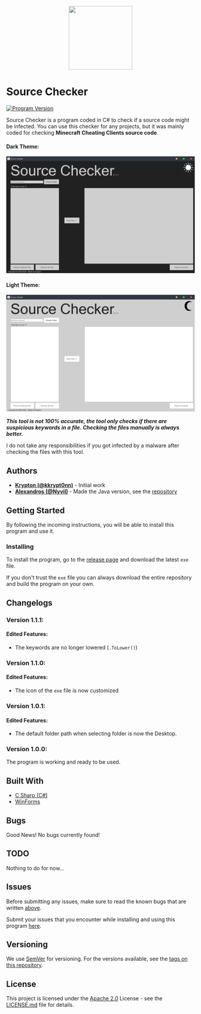 <p align="center">
  <img width="170" height="170" src="https://raw.githubusercontent.com/kkrypt0nn/Source-Checker/master/Source-Checker/Source-Checker/assets/Source-Checker.jpg">
</p>

# Source Checker
[![Program Version](https://img.shields.io/badge/release-v1.1.1-green)](https://github.com/kkrypt0nn/Source-Checker) 

Source Checker is a program coded in C# to check if a source code might be infected. You can use this checker for any projects, but it was mainly coded for checking <b>Minecraft Cheating Clients source code</b>.

#### Dark Theme:
![Dark UI Theme](dark-theme.png?raw=true "Dark UI Theme")

#### Light Theme:
![Light UI Theme](light-theme.png?raw=true "Light UI Theme")

***This tool is not 100% accurate, the tool only checks if there are suspicious keywords in a file. Checking the files manually is always better.***

I do not take any responsibilities if you got infected by a malware after checking the files with this tool.

## Authors
* **[Krypton (@kkrypt0nn)](https://github.com/kkrypt0nn)** - Initial work
* **[Alexandros (@Nyvil)](https://github.com/Nyvil)** - Made the Java version, see the [repository](https://github.com/Nyvil/SrcChecker)

## Getting Started
By following the incoming instructions, you will be able to install this program and use it.

### Installing
To install the program, go to the [release page](https://github.com/kkrypt0nn/Source-Checker/releases) and download the latest `exe` file.

If you don't trust the `exe` file you can always download the entire repository and build the program on your own.

## Changelogs
### Version 1.1.1:
#### Edited Features:
- The keywords are no longer lowered (`.ToLower()`)
### Version 1.1.0:
#### Edited Features:
- The icon of the `exe` file is now customized
### Version 1.0.1:
#### Edited Features:
- The default folder path when selecting folder is now the Desktop.
### Version 1.0.0:
The program is working and ready to be used.

## Built With
* [C Sharp (C#)](https://en.wikipedia.org/wiki/C_Sharp_programming_language)
* [WinForms](https://en.wikipedia.org/wiki/Windows_Forms)

## Bugs
Good News! No bugs currently found!

## TODO
Nothing to do for now...

## Issues
Before submitting any issues, make sure to read the known bugs that are written [above](https://github.com/kkrypt0nn/Source-Checker#bugs).

Submit your issues that you encounter while installing and using this program [here](https://github.com/kkrypt0nn/Source-Checker/issues).

## Versioning
We use [SemVer](http://semver.org/) for versioning. For the versions available, see the [tags on this repository](https://github.com/kkrypt0nn/Source-Checker/tags).


## License
This project is licensed under the [Apache 2.0](LICENSE.md) License - see the [LICENSE.md](LICENSE.md) file for details.
